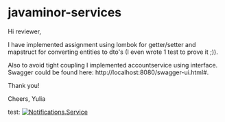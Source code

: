 # javaminor-services

Hi reviewer,

I have implemented assignment using lombok for getter/setter and mapstruct for converting entities to dto's 
(I even wrote 1 test to prove it ;)). 

Also to avoid tight coupling I implemented accountservice using interface. 
Swagger could be found here: http://localhost:8080/swagger-ui.html#.

Thank you!

Cheers,
Yulia


test: 
[![Notifications.Service](https://trackjack.visualstudio.com/TrackJackServices/_apis/build/status/Notifications.Service?branchName=master)](https://trackjack.visualstudio.com/TrackJackServices/_build/latest?definitionId=9&branchName=master)
